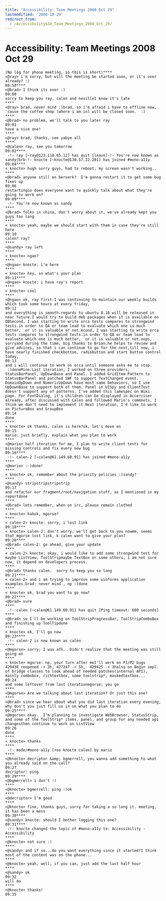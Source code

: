 ```yaml
---
title: "Accessibility: Team Meetings 2008 Oct 29"
lastmodified: '2008-10-29'
redirect_from:
  - /Accessibility%3A_Team_Meetings_2008_Oct_29/
---
```


Accessibility: Team Meetings 2008 Oct 29
========================================

    (No log for phone meeting, so this is short)****
    <@ray> i'm sorry, but will the meeting be started soon, or it's over already? :)
    08:58****
    <@brad> I think its over :)
    09:00
    sorry to keep you ray, calen and nevilleI know it's late
    ****
    <@ray> brad, never mind :)brad, so i'm afraid i have to offline now,  'cause the coffee shop (where i am in) will be closed soon.  :)
    ****
    <@brad> no problem, we'll talk to you later ray
    09:01
    have a nice one!
    ****
    <@ray> brad, thanks, see yabye all
    ****
    <@calen> ray, see you tomorrow
    09:02****
     -!- ray [~ray@123.118.65.12] has quit [leave]-!- You're now known as sandy|brb-!- knocte [~knocte@130.57.22.201] has joined #mono-a11y
    09:04****
    < knocte> hugh sorry guys, had to reboot, my screen wasn't working..
    ****
    <@brad> anyone still on berserk?  I'm gonna restart it to get some bug fixes up
    09:06
    restartingso does everyone want to quickly talk about what they're going to work on?
    09:09****
     -!- You're now known as sandy
    ****
    <@brad> folks in china, don't worry about it, we've already kept you guys too long
    ****
    < knocte> yeah, maybe we should start with them in case they're still here
    09:10
    calen? ray?
    ****
    <@sandy> ray left
    ****
    < knocte> ngao?
    ****
    <@ngao> knocte: i'm here
    ****
    < knocte> hey, so what's your plan
    09:11****
    <@ngao> knocte: i have ray's report
    ****
    < knocte> cool
    ****
    <@ngao> ok, ray first:I was continuing to maintain our weekly builds which took some hours at every friday,
    09:12
    and everything is smooth.regards to ubuntu 8.10 will be released in near future.I would try to build deb packages when it is available on OBSecond, I was starting to write orca tests compares to strongwind tests.in order to QA or team lead to evaluate which one is much better,  or it is valuable or not.econd, I was starting to write orca tests compares to strongwind tests.in order to QA or team lead to evaluate which one is much better,  or it is valuable or not.oops, sorryand during the time, big thanks to Brian,he helps to review and give advices, so that i can continue to go for the next,till now, i have nearly finished checkbutton, radiobutton and start button control today,
    09:13
    and i will continue to work on orca until someone asks me to stop.  :)doneMine:Last iteration, I worked on three providers, StatusBarPanel, UpDownBase and Panel. I added GridItem Pattern to StatusBarPanel and patched SWF to support TextChanged event. DomainUpDown and NumericUpDown have most same behaviors, so I use UpDownBase to support both of them. Panel in UISpy and ClientTest doesn't support any of patterns, I've added this lamespec on Wiki page. For FontDialog, it's children can be displayed in Accerciser already, after discussed with Calen and followed Mario's commnets, I think we don't need to implement it.Next iteration, I'd like to work on PictureBox and GroupBox
    09:14
    done
    ****
    < knocte> ok thanks, calen is here?ok, let's move on
    09:15
    mario: just briefly, explain what you plan to work
    ****
    <@mario> half iteration for me, I plan to write client tests for missing controls and fix every new bug
    09:16****
     -!- calen-2 [~calen@61.149.60.91] has joined #mono-a11y
    ****
    <@mario> :-)done!
    ****
    < knocte> ok, remember about the priority policies :)sandy?
    ****
    <@sandy> stripstripstripstrip
    09:17
    and refactor our fragment/root/navigation stuff, as I mentioned in my reportdone
    ****
    <@brad> lets remember, when on irc, please remain clothed
    ****
    < knocte> hahok, mgorse?
    ****
    < calen-2> knocte: sorry, i lost link
    09:18****
    < knocte> calen-2: don't worry, we'll get back to you nowmm, seems that mgorse lost link, k calen want to give your plan?
    09:20****
    <@brad> calen-2: go ahead, give your update
    ****
    < calen-2> knocte: okay, i would like to add some strongwind test for maybe ListView, ToolStripmaybe TextBox or some others, i am not sure now, it depend on developers process.
    ****
    <@brad> thanks calen.  sorry to keep you so long
    09:21****
    < calen-2> and i am trying to improve some winforms application examples.brad: never mind , np :)done
    ****
    < knocte> ok, brad you want to go now?
    09:22****
    <@brad> sure
    ****
     -!- calen [~calen@61.149.60.91] has quit [Ping timeout: 600 seconds]
    ****
    <@brad> so I'll be working on ToolStripProgressBar, ToolStripComboBox and finishing up ToolTipdone
    ****
    < knocte> ok, I'll go now
    09:23****
     -!- calen-2 is now known as calen
    ****
    <@mgorse> sorry; I was afk.  Didn't realize that the meeting was still going on
    ****
    < knocte> mgorse: np, your turn after meI'll work on P1/P2 bugs  429438 reopened -> 3h, 427247 -> 5h,  429425 -> 3halso on Begin impl. of bridge classes to look ahead of needed patches(internal API), mainly combobox, richtextbox, some toolstrip*, maskedtextbox...
    09:24
    and some leftover from last iterationmgorse: you go
    ****
    <@mgorse> Are we talking about last iteration? Or just this one?
    ****
    <@brad> since we hear about what you did last iteration every evening, why don't you just fill us in on what you plan to do
    09:25****
    <@mgorse> okay.  I'm planning to investigate WebBrowser, StatusStrip, and some of the ToolStrip* items, panel, and group for any needed api changesthen continue to work on ListView
    09:26
    done
    ****
    < knocte> thanks
    ****
     -!- mode/#mono-a11y [+oo knocte calen] by mario
    ****
    <@knocte> decriptor &amp; bgmerrell, you wanna add something to what you already said on the call?
    09:27
    decriptor: ping
    09:29****
    <@bgmerrell> i don't :)
    ****
    <@knocte> bgmerrell: ping :)ok
    ****
    <@decriptor> I'm good
    ****
    <@knocte> fine, thanks guys, sorry for taking a so long it. meeting, it has been a mess
    09:30****
    <@sandy> knocte: should I bother logging this one?
    09:31****
     -!- knocte changed the topic of #mono-a11y to: Accessibility - Accessibility
    ****
    <@knocte> not sure :)
    ****
    <@sandy> and if so...do you want everything since it started?I think most of the content was on the phone...
    ****
    <@knocte> yeah, well, if you can, just add the last half hour
    ****
    <@sandy> ok
    09:32
    will do
    ****
    <@knocte> thanks!
    09:35
